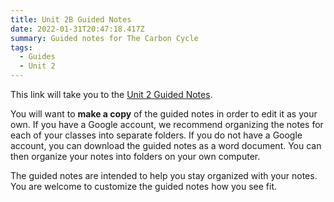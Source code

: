 ```yaml
---
title: Unit 2B Guided Notes
date: 2022-01-31T20:47:18.417Z
summary: Guided notes for The Carbon Cycle
tags:
  - Guides
  - Unit 2
---
```

This link will take you to the [Unit 2 Guided Notes](https://docs.google.com/document/d/1wOY2BKMYyoxA9O0QQs5jCs0noVWmSIJO/edit?usp=sharing&ouid=105197008994489692731&rtpof=true&sd=true).

You will want to **make a copy** of the guided notes in order to edit it as your own. If you have a Google account, we recommend organizing the notes for each of your classes into separate folders. If you do not have a Google account, you can download the guided notes as a word document. You can then organize your notes into folders on your own computer.

The guided notes are intended to help you stay organized with your notes. You are welcome to customize the guided notes how you see fit.